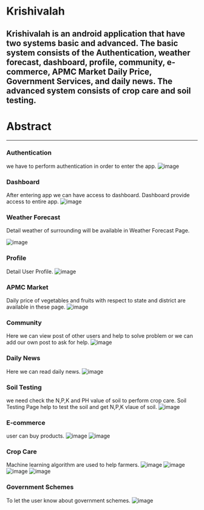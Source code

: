 # Krishivalah

## Krishivalah is an android application that have two systems basic and advanced. The basic system consists of the Authentication, weather forecast, dashboard, profile, community, e-commerce, APMC Market Daily Price, Government Services, and daily news. The advanced system consists of crop care and soil testing.

# Abstract
---------

### Authentication
we have to perform authentication in order to enter the app.
![image](https://user-images.githubusercontent.com/106653594/230711313-650b1c25-2435-4cde-b151-2705ac5f2db4.png)

### Dashboard
After entering app we can have access to dashboard. Dashboard provide access to entire app.
![image](https://user-images.githubusercontent.com/106653594/230712862-d1ee6632-086f-4a9b-b302-5af492fb88d9.png)

### Weather Forecast
Detail weather of surrounding will be available in Weather Forecast Page.

![image](https://user-images.githubusercontent.com/106653594/230713875-72cf38ec-2852-4a59-a636-51af12b870c3.png)

### Profile
Detail User Profile.
![image](https://user-images.githubusercontent.com/106653594/230713815-4f33f0e1-e6a1-4748-9cad-16cd44a2c545.png)

### APMC Market
Daily price of vegetables and fruits with respect to state and district are available in these page.
![image](https://user-images.githubusercontent.com/106653594/230713129-ffb5be91-b954-4ff5-8853-45e5a5fb11dc.png)

### Community
Here we can view post of other users and help to solve problem or we can add our own post to ask for help.
![image](https://user-images.githubusercontent.com/106653594/230713248-24073000-b2b0-402b-bbc8-f64a18aa321a.png)

### Daily News
Here we can read daily news.
![image](https://user-images.githubusercontent.com/106653594/230713319-edb7e014-2921-4013-bf4a-61f55282cd42.png)

### Soil Testing
we need check the N,P,K and PH value of soil to perform crop care. Soil Testing Page help to test the soil and get N,P,K vlaue of soil.
![image](https://user-images.githubusercontent.com/106653594/230713484-b44c0771-4ce0-4cee-821e-ec907daef32d.png)

### E-commerce 
user can buy products.
![image](https://user-images.githubusercontent.com/106653594/230713561-6d8f4406-85b2-4ac2-b67b-234ed5f29805.png)
![image](https://user-images.githubusercontent.com/106653594/230713575-c59e5247-dac2-4c57-b7b8-a7d99442040b.png)

### Crop Care
Machine learning algorithm are used to help farmers.
![image](https://user-images.githubusercontent.com/106653594/230713682-e0c4a3e3-0e22-481b-9fe2-83284e51c752.png)
![image](https://user-images.githubusercontent.com/106653594/230713722-39efe5ae-4407-4649-95fc-8c700dac51f0.png)
![image](https://user-images.githubusercontent.com/106653594/230713735-62ee3066-8452-4aff-a854-b340d589f936.png)
![image](https://user-images.githubusercontent.com/106653594/230713759-80fa4dc2-f9c8-4bcd-b24d-3905c17b5273.png)

### Government Schemes
To let the user know about government schemes.
![image](https://user-images.githubusercontent.com/106653594/230713799-ab01e2ca-6749-48c4-bd32-0851b88471e2.png)





